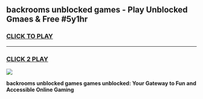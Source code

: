 
## backrooms unblocked games - Play Unblocked Gmaes & Free #5y1hr
<h3>
<a href="https://premium.freeplayer.one?title=backrooms_unblocked_games&ref=03M">CLICK TO PLAY</a></h3>
<hr>

<h3>
<a href="https://premium.freeplayer.one?title=backrooms_unblocked_games&ref=03M">CLICK 2 PLAY</a>
  
</h3>

<a href="https://premium.freeplayer.one?title=backrooms_unblocked_games&ref=03M"><img src="https://clearcache.store/games.png"></a>


**backrooms unblocked games games unblocked: Your Gateway to Fun and Accessible Online Gaming**
